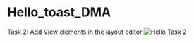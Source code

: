 # Hello_toast_DMA
Task 2: Add View elements in the layout editor
![Hello Task 2](https://user-images.githubusercontent.com/47654039/111598226-18f03780-87f7-11eb-9d48-3345f14900b2.gif)

